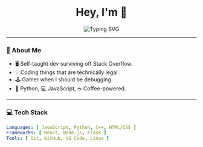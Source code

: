 <!-- README.md for your GitHub profile -->

<h1 align="center">Hey, I'm <YOUR NAME> 👋</h1>

<p align="center">
  <img src="https://readme-typing-svg.demolab.com?font=Fira+Code&size=22&pause=1000&color=00F7FF&center=true&vCenter=true&width=435&lines=I+write+code+that+barely+works...;...but+it+works+😎" alt="Typing SVG" />
</p>

---

### 🧠 About Me

- 🖥️ Self-taught dev surviving off Stack Overflow.
- 💡 Coding things that are technically legal.
- 🕹️ Gamer when I should be debugging.
- 🐍 Python, 💻 JavaScript, ☕ Coffee-powered.

---

### 💻 Tech Stack

```yaml
Languages: [ JavaScript, Python, C++, HTML/CSS ]
Frameworks: [ React, Node.js, Flask ]
Tools: [ Git, GitHub, VS Code, Linux ]
